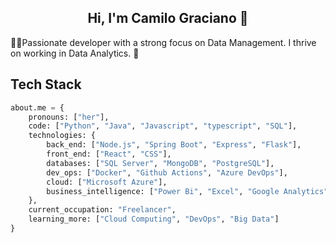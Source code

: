 <h2 align="center">Hi, I'm Camilo Graciano 🤠</h2>

<p>👩‍💻Passionate developer with a strong focus on Data Management. I thrive on working in Data Analytics. 🚀</p>

## Tech Stack

```Python
about.me = {
    pronouns: ["her"],
    code: ["Python", "Java", "Javascript", "typescript", "SQL"],
    technologies: {
        back_end: ["Node.js", "Spring Boot", "Express", "Flask"],
        front_end: ["React", "CSS"],
        databases: ["SQL Server", "MongoDB", "PostgreSQL"],
        dev_ops: ["Docker", "Github Actions", "Azure DevOps"],
        cloud: ["Microsoft Azure"],
        business_intelligence: ["Power Bi", "Excel", "Google Analytics"]
    },
    current_occupation: "Freelancer",
    learning_more: ["Cloud Computing", "DevOps", "Big Data"]
}
```
